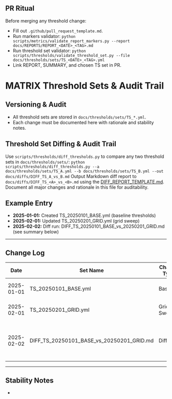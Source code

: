 ## PR Ritual

Before merging any threshold change:
- Fill out `.github/pull_request_template.md`.
- Run markers validator: `python scripts/metrics/validate_report_markers.py --report docs/REPORTS/REPORT_<DATE>_<TAG>.md`
- Run threshold set validator: `python scripts/thresholds/validate_threshold_set.py --file docs/thresholds/sets/TS_<DATE>_<TAG>.yml`
- Link REPORT, SUMMARY, and chosen TS set in PR.
# MATRIX Threshold Sets & Audit Trail

## Versioning & Audit
- All threshold sets are stored in `docs/thresholds/sets/TS_*.yml`.
- Each change must be documented here with rationale and stability notes.

## Threshold Set Diffing & Audit Trail
Use `scripts/thresholds/diff_thresholds.py` to compare any two threshold sets in `docs/thresholds/sets/`:
	`python scripts/thresholds/diff_thresholds.py --a docs/thresholds/sets/TS_A.yml --b docs/thresholds/sets/TS_B.yml --out docs/diffs/DIFF_TS_A_vs_B.md`
Output Markdown diff report to `docs/diffs/DIFF_TS_<A>_vs_<B>.md` using the [DIFF_REPORT_TEMPLATE.md](../DIFF_REPORT_TEMPLATE.md).
Document all major changes and rationale in this file for auditability.

## Example Entry
- **2025-01-01:** Created TS_20250101_BASE.yml (baseline thresholds)
- **2025-02-01:** Updated TS_20250201_GRID.yml (grid sweep)
- **2025-02-02:** Diff run: DIFF_TS_20250101_BASE_vs_20250201_GRID.md (see summary below)

---

## Change Log
| Date       | Set Name                | Change Type | Notes |
|------------|-------------------------|-------------|-------|
| 2025-01-01 | TS_20250101_BASE.yml    | Baseline    | Initial offline thresholds |
| 2025-02-01 | TS_20250201_GRID.yml    | Grid Sweep  | Parameter sweep for WFO |
| 2025-02-02 | DIFF_TS_20250101_BASE_vs_20250201_GRID.md | Diff | Major changes in stoploss, minor in ROI |

---

## Stability Notes
- <Add stability scoring and rationale for each threshold change>
